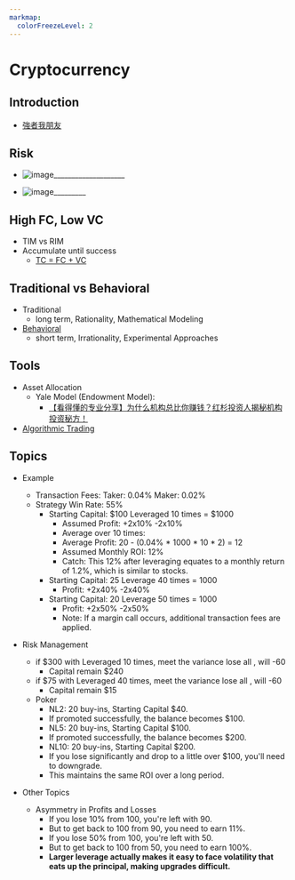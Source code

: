 ```yaml
---
markmap:
  colorFreezeLevel: 2
---
```


# Cryptocurrency

## Introduction
- [強者我朋友](https://www.youtube.com/@taiwancat0227)

## Risk
- ![image](https://slides.posetmage.com/Business/Cryptocurrency/Salary%20Other%20vs%20Quant.webp)____________________

- ![image](https://slides.posetmage.com/Business/Cryptocurrency/Profit.png)_________

## High FC, Low VC
- TIM vs RIM
- Accumulate until success
  - [TC = FC + VC](https://knowledge.posetmage.com/Social%20Science/Economics/%E5%BB%A0%E5%95%86%E5%A6%82%E4%BD%95%E5%81%9A%E5%88%B0%E7%8D%A8%E4%BD%94%E9%82%84%E6%9C%89%E5%85%B6%E5%A4%96%E9%83%A8%E6%80%A7%E7%B5%90%E6%9E%9C.html)

## Traditional vs Behavioral
- Traditional
  - long term, Rationality, Mathematical Modeling
- [Behavioral](https://knowledge.posetmage.com/Social%20Science/Economics/Behavioral%20Finance.html)
  - short term, Irrationality, Experimental Approaches

## Tools
- Asset Allocation
  - Yale Model (Endowment Model):
    - [【看得懂的专业分享】为什么机构总比你赚钱？红杉投资人揭秘机构投资秘方！](https://www.youtube.com/watch?v=Ac3S7UYCKjQ)
- [Algorithmic Trading](https://knowledge.posetmage.com/Social%20Science/Economics/Algorithmic%20Trading.html)


## Topics
- Example
  - Transaction Fees: Taker: 0.04% Maker: 0.02%
  - Strategy Win Rate: 55%
    - Starting Capital: $100 Leveraged 10 times = $1000
      - Assumed Profit: +2x10% -2x10%
      - Average over 10 times:
      - Average Profit: 20 - (0.04% * 1000 * 10 * 2) = 12
      - Assumed Monthly ROI: 12%
      - Catch: This 12% after leveraging equates to a monthly return of 1.2%, which is similar to stocks.
    - Starting Capital: 25 Leverage 40 times = 1000
      - Profit: +2x40% -2x40%
    - Starting Capital: 20 Leverage 50 times = 1000
      - Profit: +2x50% -2x50%
      - Note: If a margin call occurs, additional transaction fees are applied.

- Risk Management
  - if $300 with Leveraged 10 times, meet the variance lose all , will -60
    - Capital remain $240
  - if $75 with Leveraged 40 times, meet the variance lose all , will -60
    - Capital remain $15
  - Poker
    - NL2: 20 buy-ins, Starting Capital $40.
    - If promoted successfully, the balance becomes $100.
    - NL5: 20 buy-ins, Starting Capital $100.
    - If promoted successfully, the balance becomes $200.
    - NL10: 20 buy-ins, Starting Capital $200.
    - If you lose significantly and drop to a little over $100, you'll need to downgrade. 
    - This maintains the same ROI over a long period.

- Other Topics
  - Asymmetry in Profits and Losses
    - If you lose 10% from 100, you're left with 90.
    - But to get back to 100 from 90, you need to earn 11%.
    - If you lose 50% from 100, you're left with 50.
    - But to get back to 100 from 50, you need to earn 100%.
    - **Larger leverage actually makes it easy to face volatility that eats up the principal, making upgrades difficult.**

